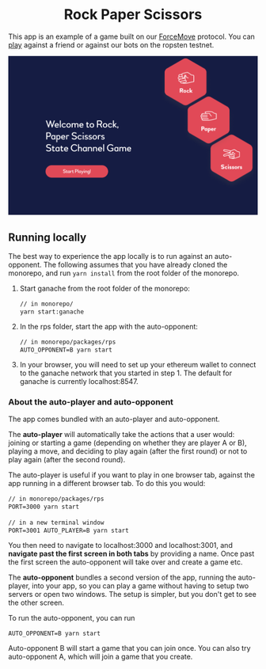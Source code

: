 <h1 align="center">
Rock Paper Scissors
</h1>

This app is an example of a game built on our [ForceMove](https://magmo.com/force-move-games.pdf) protocol. You can [play](https://rps.magmo.com) against a friend or against our bots on the ropsten testnet.

![splash](./screens.png 'screens')

## Running locally

The best way to experience the app locally is to run against an auto-opponent. The following assumes
that you have already cloned the monorepo, and run `yarn install` from the root folder of the monorepo.

1. Start ganache from the root folder of the monorepo:
   ```
   // in monorepo/
   yarn start:ganache
   ```
2. In the rps folder, start the app with the auto-opponent:
   ```
   // in monorepo/packages/rps
   AUTO_OPPONENT=B yarn start
   ```
3. In your browser, you will need to set up your ethereum wallet to connect to the
   ganache network that you started in step 1. The default for ganache is currently localhost:8547.

### About the auto-player and auto-opponent

The app comes bundled with an auto-player and auto-opponent.

The **auto-player** will automatically take the actions that a user would: joining or starting
a game (depending on whether they are player A or B), playing a move, and deciding to play
again (after the first round) or not to play again (after the second round).

The auto-player is useful if you want to play in one browser tab, against the app running
in a different browser tab. To do this you would:

```
// in monorepo/packages/rps
PORT=3000 yarn start

// in a new terminal window
PORT=3001 AUTO_PLAYER=B yarn start
```

You then need to navigate to localhost:3000 and localhost:3001, and **navigate past the first
screen in both tabs** by providing a name. Once past the first screen the auto-opponent will
take over and create a game etc.

The **auto-opponent** bundles a second version of the app, running the auto-player, into
your app, so you can play a game without having to setup two servers or open two windows.
The setup is simpler, but you don't get to see the other screen.

To run the auto-opponent, you can run

```
AUTO_OPPONENT=B yarn start
```

Auto-opponent B will start a game that you can join once. You can also try
auto-opponent A, which will join a game that you create.
